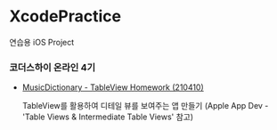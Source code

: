 # XcodePractice
연습용 iOS Project

### 코더스하이 온라인 4기

* [MusicDictionary - TableView Homework (210410)](./MusicDictionary)

	TableView를 활용하여 디테일 뷰를 보여주는 앱 만들기
	(Apple App Dev - 'Table Views & Intermediate Table Views' 참고)

